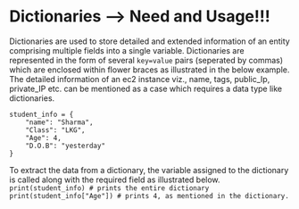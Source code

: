 # Dictionaries  -->  Need and Usage!!!
Dictionaries are used to store detailed and extended information of an entity comprising multiple fields into a single variable. 
Dictionaries are represented in the form of several `key=value` pairs (seperated by commas) which are enclosed within flower braces as illustrated in the below example.
The detailed information of an ec2 instance viz., name, tags, public_Ip, private_IP etc. can be mentioned as a case which requires a data type like dictionaries.
```
student_info = {
    "name": "Sharma",
    "Class": "LKG",
    "Age": 4,
    "D.O.B": "yesterday"
}
```
To extract the data from a dictionary, the variable assigned to the dictionary is called along with the required field as illustrated below.
```print(student_info) # prints the entire dictionary ```
```print(student_info["Age"]) # prints 4, as mentioned in the dictionary.```